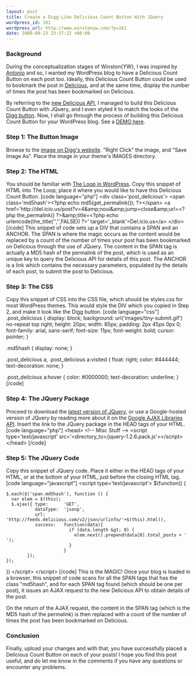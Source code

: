 ```yaml
--- 
layout: post
title: Create a Digg-Like Delicious Count Button With JQuery
wordpress_id: 161
wordpress_url: http://www.winstonyw.com/?p=161
date: 2008-08-23 23:57:22 +08:00
---
```

<h3>Background</h3>
During the conceptualization stages of Winston{YW}, I was inspired by <a href="http://woork.blogspot.com" target="_blank">Antonio</a> and so, I wanted my WordPress blog to have a Delicious Count Button on each post too. Ideally, this Delicious Count Button could be used to bookmark the post in <a href="http://www.delicious.com" target="_blank">Delicious</a>, and at the same time, display the number of times the post has been bookmarked on Delicious.

By referring to the <a href="http://delicious.com/help/feeds" target="_blank">new Delicious API</a>, I managed to build this Delicious Count Button with JQuery, and I even styled it to match the looks of the <a href="http://digg.com/tools/integrate" target="_blank">Digg button</a>. Now, I shall go through the process of building this Delicious Count Button for your WordPress blog. See a <a href="http://www.winstonyw.com/wp-demo/create-a-digg-like-delicious-count-button-with-jquery-demo.html" target="_blank">DEMO here</a>.
<h3>Step 1: The Button Image</h3>
Browse to the <a href="http://digg.com/img/digg-it-tiny-submit.gif" target="_blank">image on Digg's website</a>. "Right Click" the image, and "Save Image As". Place the image in your theme's IMAGES directory.
<h3>Step 2: The HTML</h3>
You should be familiar with <a href="http://codex.wordpress.org/The_Loop" target="_blank">The Loop in WordPress</a>. Copy this snippet of HTML into The Loop; place it where you would like to have this Delicious Count Button.
[code language="php"]
&lt;div class='post_delicious'&gt;
  &lt;span class='md5hash'&gt;&lt;?php echo md5(get_permalink()); ?&gt;&lt;/span&gt;
  &lt;a href='http://del.icio.us/post?v=4&amp;amp;noui&amp;amp;jump=close&amp;amp;url=&lt;?php the_permalink() ?&gt;&amp;amp;title=&lt;?php echo urlencode(the_title('','',FALSE)) ?&gt;' target='_blank'&gt;Del.icio.us&lt;/a&gt;
&lt;/div&gt;
[/code]
This snippet of code sets up a DIV that contains a SPAN and an ANCHOR. The SPAN is where the magic occurs as the content would be replaced by a count of the number of times your post has been bookmarked on Delicious through the use of JQuery. The content in the SPAN tag is actually a MD5 hash of the permalink of the post, which is used as an unique key to query the Delicious API for details of this post. The ANCHOR is a link which contains the necessary parameters, populated by the details of each post, to submit the post to Delicious.
<h3>Step 3: The CSS</h3>
Copy this snippet of CSS into the CSS file, which should be styles.css for most WordPress themes. This would style the DIV which you copied in Step 2, and make it look like the Digg button.
[code language="css"]
.post_delicious {
  display: block;
  background: url('images/tiny-submit.gif') no-repeat top right;
  height: 20px;
  width: 85px;
  padding: 2px 45px 0px 0;
  font-family: arial, sans-serif;
  font-size: 11px;
  font-weight: bold;
  cursor: pointer;
}

.md5hash {
  display: none;
}

.post_delicious a, .post_delicious a:visited {
  float: right;
  color: #444444;
  text-decoration: none;
}

.post_delicious a:hover {
  color: #0000000;
  text-decoration: underline;
}
[/code]
<h3>Step 4: The JQuery Package</h3>
Proceed to download the <a href="http://docs.jquery.com/Release:jQuery_1.2.6" target="_blank">latest version of JQuery</a>, or use a Google-hosted version of JQuery by reading more about it on the <a href="http://code.google.com/apis/ajaxlibs/" target="_blank">Google AJAX Libraries API</a>. Insert the link to the JQuery package in the HEAD tags of your HTML.
[code language="php"]
&lt;head&gt;
  &lt;!-- Misc Stuff --&gt;
  &lt;script type='text/javascript' src='&lt;directory_to&gt;/jquery-1.2.6.pack.js'&gt;&lt;/script&gt;
&lt;/head&gt;
[/code]
<h3>Step 5: The JQuery Code</h3>
Copy this snippet of JQuery code. Place it either in the HEAD tags of your HTML, or at the bottom of your HTML, just before the closing HTML tag.
[code language="javascript"]
&lt;script type='text/javascript'&gt;
  $(function() {
  
    $.each($('span.md5hash'), function () {
      var elem = $(this);
      $.ajax({ type:      'GET',
               dataType:  'jsonp',
               url:       'http://feeds.delicious.com/v2/json/urlinfo/'+$(this).html(),
               success:   function(data){
                            if (data.length &gt; 0) {
                              elem.next().prepend(data[0].total_posts + ' ');
                            }
                          }
            });
    });
  
  })
&lt;/script&gt;
&lt;/script&gt;
[/code]
This is the MAGIC! Once your blog is loaded in a browser, this snippet of code scans for all the SPAN tags that has the class "md5hash", and for each SPAN tag found (which should be one per post), it issues an AJAX request to the new Delicious API to obtain details of the post.

On the return of the AJAX request, the content in the SPAN tag (which is the MD5 hash of the permalink) is then replaced with a count of the number of times the post has been bookmarked on Delicious.
<h3>Conclusion</h3>
Finally, upload your changes and with that, you have successfully placed a Delicious Count Button on each of your posts! I hope you find this post useful, and do let me know in the comments if you have any questions or encounter any problems.
